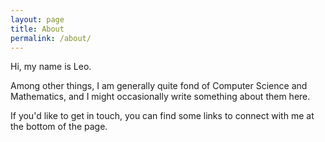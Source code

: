 ```yaml
---
layout: page
title: About
permalink: /about/
---
```


Hi, my name is Leo.

Among other things, I am generally quite fond of Computer Science and
Mathematics, and I might occasionally write something about them here.

If you'd like to get in touch, you can find some links to connect with me
at the bottom of the page.
